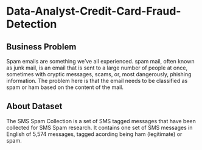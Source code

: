 # Data-Analyst-Credit-Card-Fraud-Detection
## Business Problem
Spam emails are something we’ve all experienced. spam mail, often known as junk mail, is an email that is sent to a large number of people at once, sometimes with cryptic messages, scams, or, most dangerously,  phishing information. The problem here is that the email needs to be classified as spam or ham based on the content of the mail.
## About Dataset
The SMS Spam Collection is a set of SMS tagged messages that have been collected for SMS Spam research. It contains one set of SMS messages in English of 5,574 messages, tagged acording being ham (legitimate) or spam.
